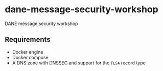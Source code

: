 # dane-message-security-workshop

DANE message security workshop

## Requirements

* Docker engine
* Docker compose
* A DNS zone with DNSSEC and support for the `TLSA` record type
